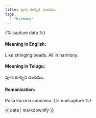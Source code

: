 ```yaml
---
title: పూస కూర్చిన చందము.
tags:
  - "harmony"
---
```


{% capture data %}
#### Meaning in English:
Like stringing beads.
All in harmony.

#### Meaning in Telugu:
పూస కూర్చిన చందము.

#### Romanization:
Pūsa kūrcina candamu.
{% endcapture %}

{{ data | markdownify }}

